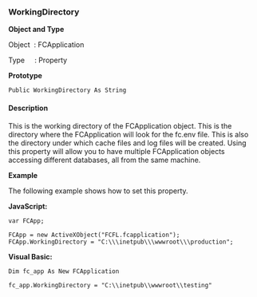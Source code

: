 ### WorkingDirectory


**Object and Type**

Object  : FCApplication

Type     : Property

**Prototype**

```
Public WorkingDirectory As String
```

#### Description

This is the working directory of the FCApplication object. This is the directory where the FCApplication will look for the fc.env file. This is also the directory under which cache files and log files will be created. Using this property will allow you to have multiple FCApplication objects accessing different databases, all from the same machine.

**Example**

The following example shows how to set this property.

**JavaScript:**
```
var FCApp;

FCApp = new ActiveXObject("FCFL.fcapplication");
FCApp.WorkingDirectory = "C:\\\inetpub\\\wwwroot\\\production";
```

**Visual Basic:**
```
Dim fc_app As New FCApplication

fc_app.WorkingDirectory = "C:\\inetpub\\wwwroot\\testing"
```
